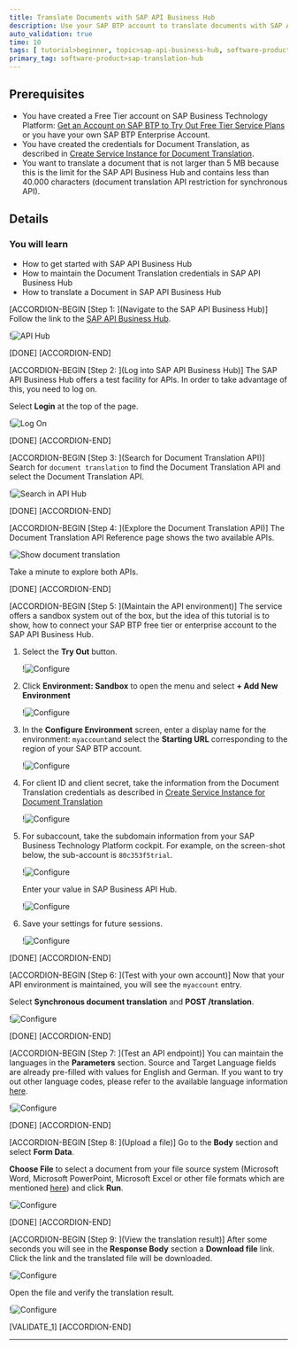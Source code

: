 ```yaml
---
title: Translate Documents with SAP API Business Hub
description: Use your SAP BTP account to translate documents with SAP API Business Hub.
auto_validation: true
time: 10
tags: [ tutorial>beginner, topic>sap-api-business-hub, software-product>sap-business-technology-platform]
primary_tag: software-product>sap-translation-hub
---
```


## Prerequisites
- You have created a Free Tier account on SAP Business Technology Platform: [Get an Account on SAP BTP to Try Out Free Tier Service Plans](btp-free-tier-account) or you have your own SAP BTP Enterprise Account.
- You have created the credentials for Document Translation, as described in [Create Service Instance for Document Translation](sth-enable-document-translation).
- You want to translate a document that is not larger than 5 MB because this is the limit for the SAP API Business Hub and contains less than 40.000 characters (document translation API restriction for synchronous API).

## Details
### You will learn
 - How to get started with SAP API Business Hub
 - How to maintain the Document Translation credentials in SAP API Business Hub
 - How to translate a Document in SAP API Business Hub

[ACCORDION-BEGIN [Step 1: ](Navigate to the SAP API Business Hub)]
Follow the link to the [SAP API Business Hub](https://api.sap.com/).

!![API Hub](01_API_hub.png)

[DONE]
[ACCORDION-END]

[ACCORDION-BEGIN [Step 2: ](Log into SAP API Business Hub)]
The SAP API Business Hub offers a test facility for APIs. In order to take advantage of this, you need to log on.

Select **Login** at the top of the page.

!![Log On](04_API_hub_log_on.png)

[DONE]
[ACCORDION-END]

[ACCORDION-BEGIN [Step 3: ](Search for Document Translation API)]
Search for `document translation` to find the Document Translation API and select the Document Translation API.

!![Search in API Hub](02_API_hub_search.png)

[DONE]
[ACCORDION-END]


[ACCORDION-BEGIN [Step 4: ](Explore the Document Translation API)]
The Document Translation API Reference page shows the two available APIs.

!![Show document translation](03_API_hub_document.png)

Take a minute to explore both APIs.

[DONE]
[ACCORDION-END]


[ACCORDION-BEGIN [Step 5: ](Maintain the API environment)]
The service offers a sandbox system out of the box, but the idea of this tutorial is to show, how to connect your SAP BTP free tier or enterprise account to the SAP API Business Hub.

1. Select the **Try Out** button.

    !![Configure](05_API_hub_configure.png)

2. Click **Environment: Sandbox** to open the menu and select **+ Add New Environment**

    !![Configure](05a_API_hub_configure.png)

3. In the **Configure Environment** screen, enter a display name for the environment: `myaccount`and select the **Starting URL** corresponding to the region of your SAP BTP account.

    !![Configure](06_API_hub_configure.png)

4. For client ID and client secret, take the information from the Document Translation credentials as described in [Create Service Instance for Document Translation](sth-enable-document-translation)

    !![Configure](07_API_hub_configure.png)

5. For subaccount, take the subdomain information from your SAP Business Technology Platform cockpit. For example, on the screen-shot below, the sub-account is `80c353f5trial`.

    !![Configure](08a_API_hub_account.png)

    Enter your value in SAP Business API Hub.

    !![Configure](08_API_hub_configure.png)

6. Save your settings for future sessions.

    !![Configure](09_API_hub_configure.png)

[DONE]
[ACCORDION-END]

[ACCORDION-BEGIN [Step 6: ](Test with your own account)]
Now that your API environment is maintained, you will see the `myaccount` entry.

Select **Synchronous document translation** and **POST /translation**.

!![Configure](11_API_hub_try_out.png)


[DONE]
[ACCORDION-END]

[ACCORDION-BEGIN [Step 7: ](Test an API endpoint)]
You can maintain the languages in the **Parameters** section. Source and Target Language fields are already pre-filled with values for English and German. If you want to try out other language codes, please refer to the available language information [here](https://help.sap.com/viewer/9f73362817cd48339dd8a6acba160f7f/Cloud/en-US/6fc2e5ab04a94da4a0c3d0740a9bb2ff.html).

!![Configure](12_API_hub_try_out.png)


[DONE]
[ACCORDION-END]

[ACCORDION-BEGIN [Step 8: ](Upload a file)]
Go to the **Body** section and select **Form Data**.

**Choose File** to select a document from your file source system (Microsoft Word, Microsoft PowerPoint, Microsoft Excel or other file formats which are mentioned [here](https://help.sap.com/viewer/9f73362817cd48339dd8a6acba160f7f/Cloud/en-US/a2dedd7861624a1a82d7ec7ea431a8e4.html)) and click **Run**.

!![Configure](15_API_hub_try_out.png)

[DONE]
[ACCORDION-END]

[ACCORDION-BEGIN [Step 9: ](View the translation result)]
After some seconds you will see in the **Response Body** section a **Download file** link. Click the link and the translated file will be downloaded.

!![Configure](13_API_hub_translation.png)

Open the file and verify the translation result.

!![Configure](14_API_hub_translation.png)

[VALIDATE_1]
[ACCORDION-END]

---
